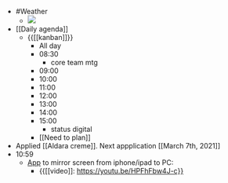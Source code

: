 - #Weather
    - ![](https://firebasestorage.googleapis.com/v0/b/firescript-577a2.appspot.com/o/imgs%2Fapp%2FDavidsroam%2FXsmBeuyF9D.png?alt=media&token=b02e8b97-11d3-4851-97dd-77df0e9642c4)
- [[Daily agenda]]
    - {{[[kanban]]}}
        - All day
        - 08:30
            - core team mtg
        - 09:00
        - 10:00
        - 11:00
        - 12:00
        - 13:00
        - 14:00
        - 15:00
            - status digital
        - [[Need to plan]]
- Applied [[Aldara creme]]. Next appplication [[March 7th, 2021]]
- 10:59
    - [App](https://letsview.com/) to mirror screen from iphone/ipad to PC:
        - {{[[video]]: https://youtu.be/HPFhFbw4J-c}}
